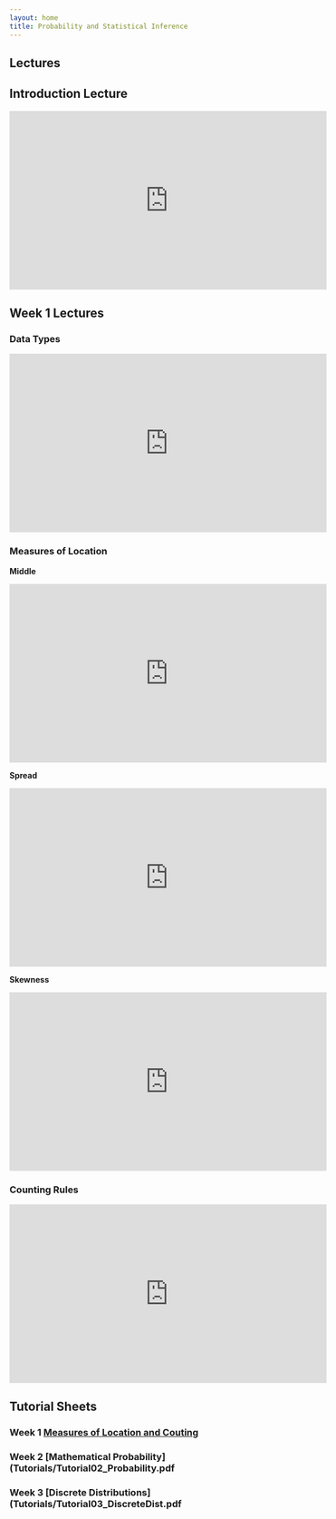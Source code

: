 ```yaml
---
layout: home
title: Probability and Statistical Inference
---
```


## Lectures 

## Introduction Lecture 
<iframe width="560" height="315" src="https://www.youtube.com/embed/GEzdn6BUZS4?si=bJFDmAcsUSBjzC0t" title="YouTube video player" frameborder="0" allow="accelerometer; autoplay; clipboard-write; encrypted-media; gyroscope; picture-in-picture; web-share" referrerpolicy="strict-origin-when-cross-origin" allowfullscreen></iframe>

## Week 1 Lectures

### Data Types

<iframe width="560" height="315" src="https://www.youtube.com/embed/yA2s9WAAsj0?si=ogbmriKE-hb6Voc0" title="YouTube video player" frameborder="0" allow="accelerometer; autoplay; clipboard-write; encrypted-media; gyroscope; picture-in-picture; web-share" referrerpolicy="strict-origin-when-cross-origin" allowfullscreen></iframe>

### Measures of Location


__Middle__
<iframe width="560" height="315" src="https://www.youtube.com/embed/HXSCbU4APuE?si=JQuW-Onk-2sA4BPb" title="YouTube video player" frameborder="0" allow="accelerometer; autoplay; clipboard-write; encrypted-media; gyroscope; picture-in-picture; web-share" referrerpolicy="strict-origin-when-cross-origin" allowfullscreen></iframe>

__Spread__
<iframe width="560" height="315" src="https://www.youtube.com/embed/bJF_TSKUrhc?si=2h3Vr7u6MyVe36Ey" title="YouTube video player" frameborder="0" allow="accelerometer; autoplay; clipboard-write; encrypted-media; gyroscope; picture-in-picture; web-share" referrerpolicy="strict-origin-when-cross-origin" allowfullscreen></iframe>

__Skewness__

<iframe width="560" height="315" src="https://www.youtube.com/embed/5V8ShbWty8s?si=jtoA18KPPWYNHz-s" title="YouTube video player" frameborder="0" allow="accelerometer; autoplay; clipboard-write; encrypted-media; gyroscope; picture-in-picture; web-share" referrerpolicy="strict-origin-when-cross-origin" allowfullscreen></iframe>


### Counting Rules
<iframe width="560" height="315" src="https://www.youtube.com/embed/onSnUJt2esY?si=xBAKvsL5IcQl4UQ9" title="YouTube video player" frameborder="0" allow="accelerometer; autoplay; clipboard-write; encrypted-media; gyroscope; picture-in-picture; web-share" referrerpolicy="strict-origin-when-cross-origin" allowfullscreen></iframe>


## Tutorial Sheets
### Week 1 [Measures of Location and Couting](Tutorials/Tutorial01_Questions.pdf)
### Week 2 [Mathematical Probability](Tutorials/Tutorial02_Probability.pdf
### Week 3 [Discrete Distributions](Tutorials/Tutorial03_DiscreteDist.pdf




